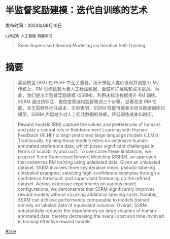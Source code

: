 # 半监督奖励建模：迭代自训练的艺术

发布时间：2024年09月10日

`LLM应用` `人工智能` `机器学习`

> Semi-Supervised Reward Modeling via Iterative Self-Training

# 摘要

> 奖励模型 (RM) 在 RLHF 中至关重要，用于捕捉人类价值观并调整 LLM。传统上，RM 训练依赖大量人工标注数据，面临可扩展性和成本挑战。为此，我们提出半监督奖励建模 (SSRM)，利用未标注数据提升 RM 训练。SSRM 通过伪标注、置信度筛选和监督微调三个步骤，显著改进 RM 性能，且无需额外标注成本。实验表明，SSRM 性能可媲美全标注数据训练的模型。SSRM 大幅减少对人工标注数据的依赖，降低训练成本和时间。

> Reward models (RM) capture the values and preferences of humans and play a central role in Reinforcement Learning with Human Feedback (RLHF) to align pretrained large language models (LLMs). Traditionally, training these models relies on extensive human-annotated preference data, which poses significant challenges in terms of scalability and cost. To overcome these limitations, we propose Semi-Supervised Reward Modeling (SSRM), an approach that enhances RM training using unlabeled data. Given an unlabeled dataset, SSRM involves three key iterative steps: pseudo-labeling unlabeled examples, selecting high-confidence examples through a confidence threshold, and supervised finetuning on the refined dataset. Across extensive experiments on various model configurations, we demonstrate that SSRM significantly improves reward models without incurring additional labeling costs. Notably, SSRM can achieve performance comparable to models trained entirely on labeled data of equivalent volumes. Overall, SSRM substantially reduces the dependency on large volumes of human-annotated data, thereby decreasing the overall cost and time involved in training effective reward models.

[Arxiv](https://arxiv.org/abs/2409.06903)